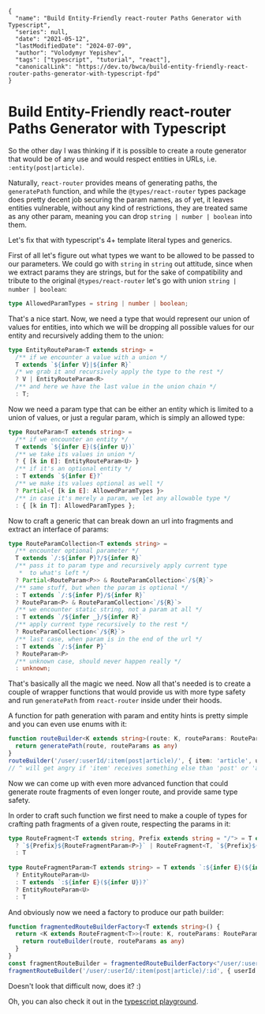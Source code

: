 ```ic-metadata
{
  "name": "Build Entity-Friendly react-router Paths Generator with Typescript",
  "series": null,
  "date": "2021-05-12",
  "lastModifiedDate": "2024-07-09",
  "author": "Volodymyr Yepishev",
  "tags": ["typescript", "tutorial", "react"],
  "canonicalLink": "https://dev.to/bwca/build-entity-friendly-react-router-paths-generator-with-typescript-fpd"
}
```

# Build Entity-Friendly react-router Paths Generator with Typescript

So the other day I was thinking if it is possible to create a route generator that would be of any use and would respect entities in URLs, i.e. `:entity(post|article)`.

Naturally, `react-router` provides means of generating paths, the `generatePath` function, and while the `@types/react-router` types package does pretty decent job securing the param names, as of yet, it leaves entities vulnerable, without any kind of restrictions, they are treated same as any other param, meaning you can drop `string | number | boolean` into them.

Let's fix that with typescript's 4+ template literal types and generics.

First of all let's figure out what types we want to be allowed to be passed to our parameters. We could go with `string` in `string` out attitude, since when we extract params they are strings, but for the sake of compatibility and tribute to the original `@types/react-router` let's go with union `string | number | boolean`:

```ts
type AllowedParamTypes = string | number | boolean;
```

That's a nice start. Now, we need a type that would represent our union of values for entities, into which we will be dropping all possible values for our entity and recursively adding them to the union:

```ts
type EntityRouteParam<T extends string> =
  /** if we encounter a value with a union */
  T extends `${infer V}|${infer R}`
  /* we grab it and recursively apply the type to the rest */
  ? V | EntityRouteParam<R>
  /** and here we have the last value in the union chain */
  : T;
```

Now we need a param type that can be either an entity which is limited to a union of values, or just a regular param, which is simply an allowed type:

```ts
type RouteParam<T extends string> =
  /** if we encounter an entity */
  T extends `${infer E}(${infer U})`
  /** we take its values in union */
  ? { [k in E]: EntityRouteParam<U> }
  /** if it's an optional entity */
  : T extends `${infer E}?`
  /** we make its values optional as well */
  ? Partial<{ [k in E]: AllowedParamTypes }>
  /** in case it's merely a param, we let any allowable type */
  : { [k in T]: AllowedParamTypes };
```

Now to craft a generic that can break down an url into fragments and extract an interface of params:

```ts
type RouteParamCollection<T extends string> =
  /** encounter optional parameter */
  T extends `/:${infer P}?/${infer R}`
  /** pass it to param type and recursively apply current type
   *  to what's left */
  ? Partial<RouteParam<P>> & RouteParamCollection<`/${R}`>
  /** same stuff, but when the param is optional */
  : T extends `/:${infer P}/${infer R}`
  ? RouteParam<P> & RouteParamCollection<`/${R}`>
  /** we encounter static string, not a param at all */
  : T extends `/${infer _}/${infer R}`
  /** apply current type recursively to the rest */
  ? RouteParamCollection<`/${R}`>
  /** last case, when param is in the end of the url */
  : T extends `/:${infer P}`
  ? RouteParam<P>
  /** unknown case, should never happen really */
  : unknown;
```

That's basically all the magic we need. Now all that's needed is to create a couple of wrapper functions that would provide us with more type safety and run `generatePath` from `react-router` inside under their hoods.

A function for path generation with param and entity hints is pretty simple and you can even use enums with it:

```ts
function routeBuilder<K extends string>(route: K, routeParams: RouteParamCollection<K>): string {
  return generatePath(route, routeParams as any)
}
routeBuilder('/user/:userId/:item(post|article)/', { item: 'article', userId: 2 });
// ^ will get angry if 'item' receives something else than 'post' or 'article'
```

Now we can come up with even more advanced function that could generate route fragments of even longer route, and provide same type safety.

In order to craft such function we first need to make a couple of types for crafting path fragments of a given route, respecting the params in it:

```ts
type RouteFragment<T extends string, Prefix extends string = "/"> = T extends `${Prefix}${infer P}/${infer _}`
  ? `${Prefix}${RouteFragmentParam<P>}` | RouteFragment<T, `${Prefix}${P}/`>
  : T
 
type RouteFragmentParam<T extends string> = T extends `:${infer E}(${infer U})`
  ? EntityRouteParam<U>
  : T extends `:${infer E}(${infer U})?`
  ? EntityRouteParam<U>
  : T
```

And obviously now we need a factory to produce our path builder:

```ts
function fragmentedRouteBuilderFactory<T extends string>() {
  return <K extends RouteFragment<T>>(route: K, routeParams: RouteParamCollection<K>): string => {
    return routeBuilder(route, routeParams as any)
  }
}
const fragmentRouteBuilder = fragmentedRouteBuilderFactory<"/user/:userId/:item(post|article)/:id/:action(view|edit)">();
fragmentRouteBuilder('/user/:userId/:item(post|article)/:id', { userId: 21, item: 'article', id: 12 });
```

Doesn't look that difficult now, does it? :)

Oh, you can also check it out in the [typescript playground](https://www.typescriptlang.org/play?#code/C4TwDgpgBAggNnA9gdwgEwAoEMBOWC2AKuBAM5QC8UpwOAlgHYDmUAPlAwK74BGEObKD0SI4ELAwDcAKGmhIUAKINgdUACVEnYBGx58AHkJQIADx0M05GvWYA+StKhQA9ACo3UOgDMoqEwwAxloq-FBYUABuWHCc0MhqABbhUJwMdIgMUG4uTlDGZhZWUAAGACQA3ozeYQBqAL6sldVh6vUlee5+0Ex4PF7A4ZZQOBCBnDikdJEQcCDhYGBzUMCJ0PLriCtrI2SDOXkA-FC1gsqqGlo6egQG6nadHkNoUGuj3a9YM9vQcFg0URicS8WVW0DSGSygUSWEY2VyzgAXPkZHkNlBNNpdLhbgVzBBLNZaIwmA4KI9PD4PgTgmkdAIJAELvMDs48UVyOUqgwagJFPUABTNHlhACq9QAlB1nO5PP5gFgANbQNTkaKxMgg1LpTLwo5QCpQADaiq1igAusjzmoQJjrjjDKKHPUKV5fGoAOTkRmIMCqTIxJk2vVI-ImfGE0rC3lKeqHaWuJ7+fBKlXANVAzW+-0MQP-boIENQY56VQxAyGk1my2wBAodA3Igkcj1B4yp5wwL-NNeqD4fizeYRMAOgA0HzEgwkQ7ryCwPDEKxIReRldNcMINfgSFQmAdxEgLdRznRdux+gAwqIxIEc0ZwxzqMT7I5254aSF6VBs5DAyP9BAX6smGhQEsUJQuIi0ZhBgcYuNBAhtAmspQCOpDkGoKxbP+BBLgoEgvKM4yTNMg4LEs8zEaMKh4RAeTZCeWzIDCwC9mI3j7AixZQKWdDlmejYGBgdgOAAZBiVzngQV4IGMd4QZUSFtomnikAQ0A0Jw3jeOOPDaH4aygjsOH4F45A-gGcAriBEbgZBCE8fU8HcjGSH6gJDpCWJElYo2Mk3vJzlKa6-gfnSYQ0FgqiBE+thMOODCIFOqEOuEU6FsByLsmBnLOS0AgAPpOQ5blvuRyxUQSgzokRExTDMyzAFsYK7ACwHHB5l7XnJkIGApFTBWVfwAl2pAQOOzEEil+hmVqLVgd+vgtRMVmZTZj4QVBLkwe07mSYJwmumkiqJcgULduOpCJFocAvAwEAzAIMKLFNowxMsa3HadUiyM43hpLekIjJJABCnB0Ld-AGAA0g+OWxSSdgCjgknItD44o75DqkMinXSd1gOZDDdgSsiNgkgaeSjMAExZEwBL8FF2KrMjkkY-t2PhN6DAgBK0gupjOhgxDaD8AKHouJwY04JBUv8AAkmgkFqBA+ACmAiA0KwuDRWIEouB646Gir+DIh6Ot0IEYiG6k0uK8iABMUCSjILguFAAB6fgQ1Z9NTswODzFSHomx6uyBBApHWIg-arBTsxjdsjIehrNBh4gAjmzgusQB6sinpJABieBMP2Kj3qBkbk8w44YKM3h0KYcNV8+LBUAARC47dkut8NcnXEAN6Y9QObBeUioVu3OMc-f143I8DUXJdl8AB12O0ghnsXWCl1VRjjrPg-z5UY8lMpWVOHIy5b8vVWCdlLdxT3D-gVt+WxkK20COKUr6talxY30AYJ0eQsrN1fg5fkn934-3jH-FQNo8aOnPvkX6UB-pBBzOg2+oQ0BnmFpDHAhcsC3gziACutkiRPwFBKSmzhqa0ygDDcB5Ab47xXkYESrMsRo3ZoAggOMfL2i6rJQmDBiakwRswSgDgKj0V2DTHAWRBYQAIaLHA3CdB8OEQIrmQxeZ5BdC6YIDAATeBwcAfB4NCGUGwewqq6ArEi34MQ0hgcDCdzljLREXjFbKx0GrVOwBtbZ0tnrZWStEQkJzAKSIdAIDIFYOgNQEpu40JkOY+xKgnGEPFpLaWss7aRJNurTWwSLZWwgPrREdA0A20NL4tAjsACM44TZmwqdbNpTSoDNKdi7IAA).
